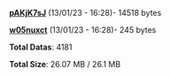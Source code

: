 [**pAKjK7sJ**](/data/pAKjK7sJ.txt) (13/01/23 - 16:28)- 14518 bytes

[**w05nuxct**](/data/w05nuxct.txt) (13/01/23 - 16:28)- 245 bytes

**Total Datas**: 4181

**Total Size**: 26.07 MB / 26.1 MB